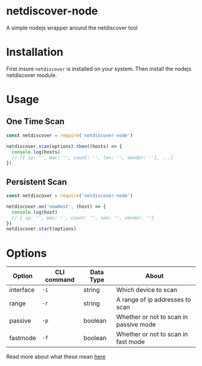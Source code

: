 # netdiscover-node

A simple nodejs wrapper around the netdiscover tool

# Installation
First insure `netdiscover` is installed on your system. Then install the nodejs netdiscover module.

# Usage
## One Time Scan
```javascript
const netdiscover = require('netdiscover-node')

netdiscover.scan(options).then((hosts) => {
  console.log(hosts)
  // [{ ip: '', mac: '', count: '', len: '', vendor: ''}, ...]
})
```

## Persistent Scan
```javascript
const netdiscover = require('netdiscover-node')

netdiscover.on('newHost', (host) => {
  console.log(host)
  // { ip: '', mac: '', count: '', len: '', vendor: ''}
})
netdiscover.start(options)
```

# Options
| Option  | CLI command | Data Type | About |
| ------- | ----------- | --------- | ----- |
| interface  | `-i` | string | Which device to scan |
| range | `-r` | string | A range of ip addresses to scan |
| passive | `-p` | boolean | Whether or not to scan in passive mode |
| fastmode | `-f` | boolean | Whether or not to scan in fast mode |

Read more about what these mean [here](https://github.com/alexxy/netdiscover) 
